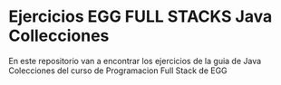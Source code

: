 # Ejercicios EGG FULL STACKS Java Collecciones
En este repositorio van a encontrar los ejercicios de la guia de Java Colecciones del curso de Programacion Full Stack de EGG
